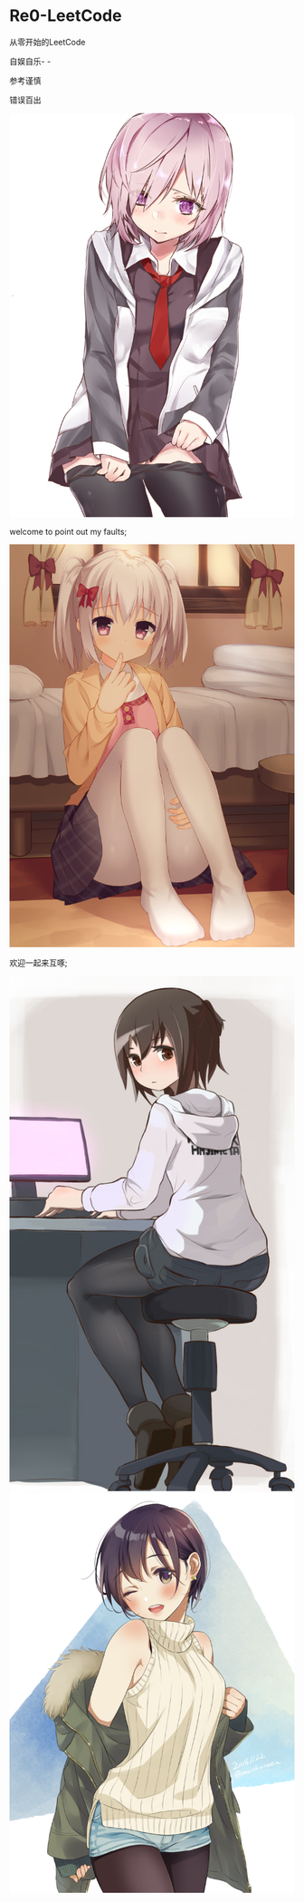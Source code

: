 # Re0-LeetCode
从零开始的LeetCode

自娱自乐- -

参考谨慎

错误百出

![正事配图](https://github.com/NoMoreThanAWord/Re0-LeetCode/raw/master/img/4.png)

welcome to point out my faults;

![正事配图](https://github.com/NoMoreThanAWord/Re0-LeetCode/raw/master/img/5.png)

欢迎一起来互啄;

![正事配图](https://github.com/NoMoreThanAWord/Re0-LeetCode/raw/master/img/1.jpg)
![正事配图](https://github.com/NoMoreThanAWord/Re0-LeetCode/raw/master/img/3.png)
